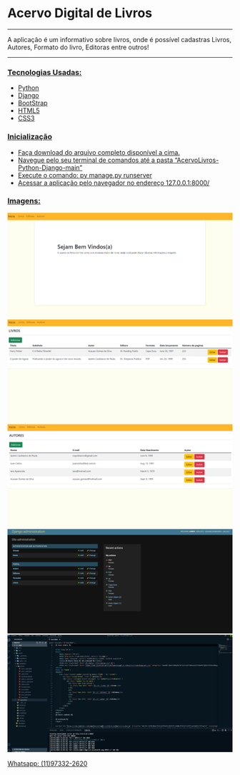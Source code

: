 <h1>Acervo Digital de Livros</h1>


<hr>
<p>A aplicação é um informativo sobre livros, onde é possível cadastras Livros, Autores, Formato do livro, Editoras entre outros!</p>
<hr>

<h3><u>Tecnologias Usadas:</h3>
<ul>
    <li>Python</li>
    <li>Django</li>
    <li>BootStrap</li>
    <li>HTML5</li>
    <li>CSS3</li>
</ul>

<h3>Inicialização</h3>
    <ul>
        <li>Faça download do arquivo completo disponível a cima.</li>
        <li>Navegue pelo seu terminal de comandos até a pasta “AcervoLivros-Python-Django-main”</li>
        <li>Execute o comando: py manage.py runserver</li>
        <li>Acessar a aplicação pelo navegador no endereço 127.0.0.1:8000/</li>
    </ul>

<h3>Imagens:</h3>
<p>
    <img src="https://github.com/acauangs/img-aplications/blob/main/home-livros.png" alt="home">
    <img src="https://github.com/acauangs/img-aplications/blob/main/livros.png" alt="livros">
    <img src="https://github.com/acauangs/img-aplications/blob/main/autores.png" alt="autores">
    <img src="https://github.com/acauangs/img-aplications/blob/main/admin.png" alt="admin">
    <img src="https://github.com/acauangs/img-aplications/blob/main/vscode.png" alt="vscode">
</p>

<p>Whatsapp: (11)97332-2620</p>
